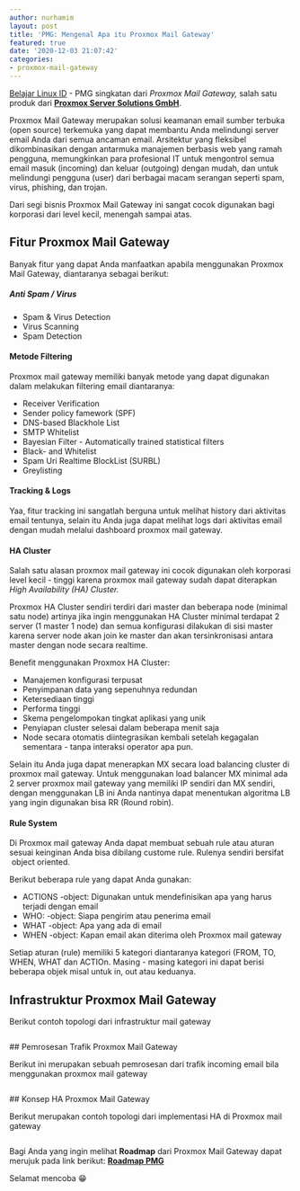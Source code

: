```yaml
---
author: nurhamim
layout: post
title: 'PMG: Mengenal Apa itu Proxmox Mail Gateway'
featured: true
date: '2020-12-03 21:07:42'
categories:
- proxmox-mail-gateway
---
```


[Belajar Linux ID](/) - PMG singkatan dari _Proxmox Mail Gateway,_ salah satu produk dari **[Proxmox Server Solutions GmbH](https://www.proxmox.com)**.

Proxmox Mail Gateway merupakan solusi keamanan email sumber terbuka (open source) terkemuka yang dapat membantu Anda melindungi server email Anda dari semua ancaman email. Arsitektur yang fleksibel dikombinasikan dengan antarmuka manajemen berbasis web yang ramah pengguna, memungkinkan para profesional IT untuk mengontrol semua email masuk (incoming) dan keluar (outgoing) dengan mudah, dan untuk melindungi pengguna (user) dari berbagai macam serangan seperti spam, virus, phishing, dan trojan.

<!--kg-card-begin: html--><script async src="https://pagead2.googlesyndication.com/pagead/js/adsbygoogle.js"></script><ins class="adsbygoogle" style="display:block; text-align:center;" data-ad-layout="in-article" data-ad-format="fluid" data-ad-client="ca-pub-1515372853161377" data-ad-slot="1986938311"></ins><script>
     (adsbygoogle = window.adsbygoogle || []).push({});
</script><!--kg-card-end: html-->

Dari segi bisnis Proxmox Mail Gateway ini sangat cocok digunakan bagi korporasi dari level kecil, menengah sampai atas.

## Fitur Proxmox Mail Gateway

Banyak fitur yang dapat Anda manfaatkan apabila menggunakan Proxmox Mail Gateway, diantaranya sebagai berikut:

##### Anti Spam / Virus

- Spam & Virus Detection
- Virus Scanning
- Spam Detection

#### Metode Filtering

Proxmox mail gateway memiliki banyak metode yang dapat digunakan dalam melakukan filtering email diantaranya:

- Receiver Verification
- Sender policy famework (SPF)
- DNS-based Blackhole List
- SMTP Whitelist
- Bayesian Filter - Automatically trained statistical filters
- Black- and Whitelist
- Spam Uri Realtime BlockList (SURBL)
- Greylisting 
<!--kg-card-begin: html--><script async src="https://pagead2.googlesyndication.com/pagead/js/adsbygoogle.js"></script><ins class="adsbygoogle" style="display:block; text-align:center;" data-ad-layout="in-article" data-ad-format="fluid" data-ad-client="ca-pub-1515372853161377" data-ad-slot="1986938311"></ins><script>
     (adsbygoogle = window.adsbygoogle || []).push({});
</script><!--kg-card-end: html-->
#### Tracking & Logs

Yaa, fitur tracking ini sangatlah berguna untuk melihat history dari aktivitas email tentunya, selain itu Anda juga dapat melihat logs dari aktivitas email dengan mudah melalui dashboard proxmox mail gateway.

#### HA Cluster

Salah satu alasan proxmox mail gateway ini cocok digunakan oleh korporasi level kecil - tinggi karena proxmox mail gateway sudah dapat diterapkan _High Availability (HA) Cluster._

Proxmox HA Cluster sendiri terdiri dari master dan beberapa node (minimal satu node) artinya jika ingin menggunakan HA Cluster minimal terdapat 2 server (1 master 1 node) dan semua konfigurasi dilakukan di sisi master karena server node akan join ke master dan akan tersinkronisasi antara master dengan node secara realtime.

Benefit menggunakan Proxmox HA Cluster:

- Manajemen konfigurasi terpusat
- Penyimpanan data yang sepenuhnya redundan
- Ketersediaan tinggi
- Performa tinggi
- Skema pengelompokan tingkat aplikasi yang unik
- Penyiapan cluster selesai dalam beberapa menit saja
- Node secara otomatis diintegrasikan kembali setelah kegagalan sementara - tanpa interaksi operator apa pun.

Selain itu Anda juga dapat menerapkan MX secara load balancing cluster di proxmox mail gateway. Untuk menggunakan load balancer MX minimal ada 2 server proxmox mail gateway yang memiliki IP sendiri dan MX sendiri, dengan menggunakan LB ini Anda nantinya dapat menentukan algoritma LB yang ingin digunakan bisa RR (Round robin).

#### Rule System

Di Proxmox mail gateway Anda dapat membuat sebuah rule atau aturan sesuai keinginan Anda bisa dibilang custome rule. Rulenya sendiri bersifat &nbsp;object oriented.

Berikut beberapa rule yang dapat Anda gunakan:

- ACTIONS -object: Digunakan untuk mendefinisikan apa yang harus terjadi dengan email
- WHO: -object: Siapa pengirim atau penerima email
- WHAT -object: Apa yang ada di email
- WHEN -object: Kapan email akan diterima oleh Proxmox mail gateway

Setiap aturan (rule) memiliki 5 kategori diantaranya kategori (FROM, TO, WHEN, WHAT dan ACTIOn. Masing - masing kategori ini dapat berisi beberapa objek misal untuk in, out atau keduanya.

<!--kg-card-begin: html--><script async src="https://pagead2.googlesyndication.com/pagead/js/adsbygoogle.js"></script><ins class="adsbygoogle" style="display:block; text-align:center;" data-ad-layout="in-article" data-ad-format="fluid" data-ad-client="ca-pub-1515372853161377" data-ad-slot="4684565489"></ins><script>
     (adsbygoogle = window.adsbygoogle || []).push({});
</script><!--kg-card-end: html-->
## Infrastruktur Proxmox Mail Gateway

Berikut contoh topologi dari infrastruktur mail gateway

<figure class="kg-card kg-image-card"><img src="/content/images/2020/12/image.png" class="kg-image" alt srcset="/content/images/size/w600/2020/12/image.png 600w, /content/images/2020/12/image.png 887w" sizes="(min-width: 720px) 720px"></figure>
## Pemrosesan Trafik Proxmox Mail Gateway

Berikut ini merupakan sebuah pemrosesan dari trafik incoming email bila menggunakan proxmox mail gateway

<figure class="kg-card kg-image-card"><img src="/content/images/2020/12/image-1.png" class="kg-image" alt srcset="/content/images/size/w600/2020/12/image-1.png 600w, /content/images/size/w1000/2020/12/image-1.png 1000w, /content/images/2020/12/image-1.png 1077w" sizes="(min-width: 720px) 720px"></figure>
## Konsep HA Proxmox Mail Gateway

Berikut merupakan contoh topologi dari implementasi HA di Proxmox mail gateway

<figure class="kg-card kg-image-card"><img src="/content/images/2020/12/image-2.png" class="kg-image" alt srcset="/content/images/size/w600/2020/12/image-2.png 600w, /content/images/size/w1000/2020/12/image-2.png 1000w, /content/images/2020/12/image-2.png 1076w" sizes="(min-width: 720px) 720px"></figure>

Bagi Anda yang ingin melihat **Roadmap** dari Proxmox Mail Gateway dapat merujuk pada link berikut: **[Roadmap PMG](https://pmg.proxmox.com/wiki/index.php/Roadmap)**

Selamat mencoba 😁

